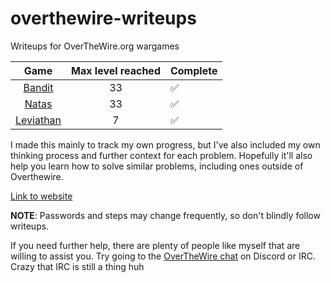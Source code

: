 # overthewire-writeups

Writeups for OverTheWire.org wargames

| Game                                                                                 | Max level reached | Complete           |
|:------------------------------------------------------------------------------------:|:-----------------:| ------------------ |
| [Bandit](https://github.com/rafayet-git/overthewire-writeups/tree/main/bandit)       | 33                | :white_check_mark: |
| [Natas](https://github.com/rafayet-git/overthewire-writeups/tree/main/natas)         | 33               | :white_check_mark: |
| [Leviathan](https://github.com/rafayet-git/overthewire-writeups/tree/main/leviathan) | 7                 | :white_check_mark: |

I made this mainly to track my own progress, but I've also included my own thinking process and further context for each problem. Hopefully it'll also help you learn how to solve similar problems, including ones outside of Overthewire. 

[Link to website](https://overthewire.org/wargames/)

**NOTE**: Passwords and steps may change frequently, so don't blindly follow writeups.

If you need further help, there are plenty of people like myself that are willing to assist you. Try going to the [OverTheWire chat](https://overthewire.org/information/chat.html) on Discord or IRC. Crazy that IRC is still a thing huh
